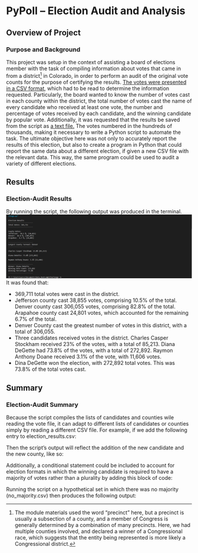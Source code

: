 # PyPoll – Election Audit and Analysis
## Overview of Project
### Purpose and Background
This project was setup in the context of assisting a board of elections member with the task of compiling information about votes that came in from a district[^1] in Colorado, in order to perform an audit of the original vote counts for the purpose of certifying the results. [The votes were presented in a CSV format](Resources/election_results.csv),  which had to be read to determine the information requested. Particularly, the board wanted to know the number of votes cast in each county within the district, the total number of votes cast the name of every candidate who received at least one vote, the number and percentage of votes received by each candidate, and the winning candidate by popular vote. Additionally, it was requested that the results be saved from the script as [a text file.](analysis/election_analysis.txt) The votes numbered in the hundreds of thousands, making it necessary to write a Python script to automate the task. The ultimate objective here was not only to accurately report the results of this election, but also to create a program in Python that could report the same data about a different election, if given a new CSV file with the relevant data. This way, the same program could be used to audit a variety of different elections.
[^1]: The module materials used the word “precinct” here, but a precinct is usually a subsection of a county, and a member of Congress is generally determined by a combination of many precincts. Here, we had multiple counties involved, and declared a winner of a Congressional race, which suggests that the entity being represented is more likely a Congressional district.



## Results
### Election-Audit Results
By running the script, the following output was produced in the terminal. ![Terminal output](Resources/Terminal_output.png) It was found that:
-	369,711 total votes were cast in the district.
-	Jefferson county cast 38,855 votes, comprising 10.5% of the total. Denver county cast 306,055 votes, comprising 82.8% of the total.  Arapahoe county cast 24,801 votes, which accounted for the remaining 6.7% of the total.
-	Denver County cast the greatest number of votes in this district, with a total of 306,055.
-	Three candidates received votes in the district. Charles Casper Stockham received 23% of the votes, with a total of 85,213. Diana DeGette had 73.8% of the votes, with a total of 272,892. Raymon Anthony Doane received 3.1% of the vote, with 11,606 votes.
-	Dina DeGette won the election, with 272,892 total votes. This was 73.8% of the total votes cast.


## Summary
### Election-Audit Summary
Because the script compiles the lists of candidates and counties wile reading the vote file, it can adapt to different lists of candidates or counties simply by reading a different CSV file. For example, if we add the following entry to election_results.csv:

Then the script’s output will reflect the addition of the new candidate and the new county, like so:

Additionally, a conditional statement could be included to account for election formats in which the winning candidate is required to have a majority of votes rather than a plurality by adding this block of code:

Running the script on a hypothetical set in which there was no majority (no_majority.csv) then produces the following output:





